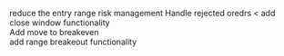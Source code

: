 reduce the entry range
risk management
Handle rejected oredrs  < add close window functionality \
Add move to breakeven \
add range breakeout functionality 

